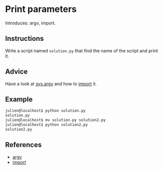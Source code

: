 # Print parameters

Introduces: argv, import.

## Instructions

Write a script named `solution.py` that find the name of the script and print it.

## Advice

Have a look at [sys.argv](https://docs.python.org/3/library/sys.html#sys.argv) and how to [import](https://docs.python.org/3.4/tutorial/modules.html) it.

## Example

```bash
julien@localhost$ python solution.py
solution.py
julien@localhost$ mv solution.py solution2.py
julien@localhost$ python solution2.py
solution2.py
```



## References
 - [argv](https://docs.python.org/3.4/library/sys.html)
 - [import](https://docs.python.org/3/reference/simple_stmts.html#import)
